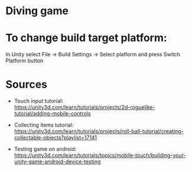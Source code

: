 # Diving game

# To change build target platform:  
In Unity select File -> Build Settings -> Select platform and press Switch Platform button

# Sources

* Touch input tutorial:  
https://unity3d.com/learn/tutorials/projects/2d-roguelike-tutorial/adding-mobile-controls

* Collecting items tutorial:  
https://unity3d.com/learn/tutorials/projects/roll-ball-tutorial/creating-collectable-objects?playlist=17141

* Testing game on android:
https://unity3d.com/learn/tutorials/topics/mobile-touch/building-your-unity-game-android-device-testing

